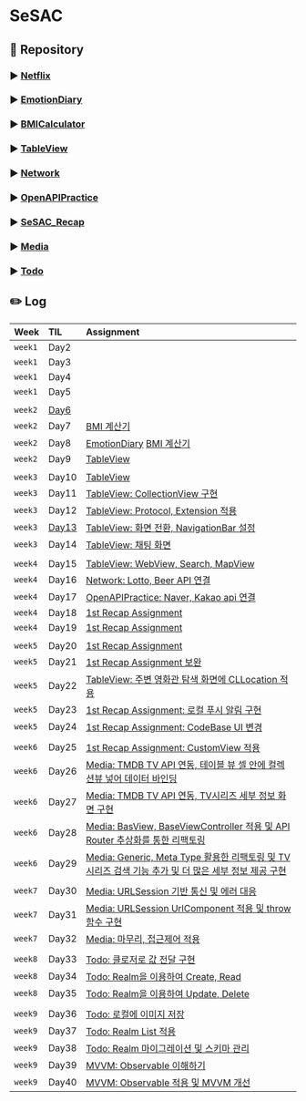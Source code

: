 # SeSAC

## 💽 Repository
### ▶️ [Netflix](https://github.com/HeegeePark/Netflix)
### ▶️ [EmotionDiary](https://github.com/HeegeePark/EmotionDiary)
### ▶️ [BMICalculator](https://github.com/HeegeePark/BMICalculator)
### ▶️ [TableView](https://github.com/HeegeePark/TableView)
### ▶️ [Network](https://github.com/HeegeePark/Network)
### ▶️ [OpenAPIPractice](https://github.com/HeegeePark/OpenAPIPractice)
### ▶️ [SeSAC_Recap](https://github.com/HeegeePark/SeSAC_Recap)
### ▶️ [Media](https://github.com/HeegeePark/Media)
### ▶️ [Todo](https://github.com/HeegeePark/Todo)


## ✏️ Log
|Week|TIL|Assignment|
|:--|:--|:--|
|`week1`|Day2|
|`week1`|Day3|
|`week1`|Day4|
|`week1`|Day5|
|||
|`week2`|[Day6](https://github.com/HeegeePark/SeSAC/issues/2)|
|`week2`|Day7|[BMI 계산기](https://github.com/HeegeePark/SeSAC/issues/1)|
|`week2`|Day8|[EmotionDiary](https://github.com/HeegeePark/SeSAC/issues/3) [BMI 계산기](https://github.com/HeegeePark/SeSAC/issues/4)|
|`week2`|Day9|[TableView](https://github.com/HeegeePark/TableView/issues/1)|
|||
|`week3`|Day10|[TableView](https://github.com/HeegeePark/TableView/issues/2)|
|`week3`|Day11|[TableView: CollectionView 구현](https://github.com/HeegeePark/TableView/issues/4)|
|`week3`|Day12|[TableView: Protocol, Extension 적용](https://github.com/HeegeePark/TableView/issues/6)|
|`week3`|[Day13](https://github.com/HeegeePark/SeSAC/issues/5)|[TableView: 화면 전환, NavigationBar 설정](https://github.com/HeegeePark/TableView/issues/7)|
|`week3`|Day14|[TableView: 채팅 화면](https://github.com/HeegeePark/TableView/issues/8)|
|||
|`week4`|Day15|[TableView: WebView, Search, MapView](https://github.com/HeegeePark/TableView/issues/10)|
|`week4`|Day16|[Network: Lotto, Beer API 연결](https://github.com/HeegeePark/Network/issues/1)|
|`week4`|Day17|[OpenAPIPractice: Naver, Kakao api 연결](https://github.com/HeegeePark/SeSAC/issues/6)|
|`week4`|Day18|[1st Recap Assignment](https://github.com/HeegeePark/SeSAC_Recap)|
|`week4`|Day19|[1st Recap Assignment](https://github.com/HeegeePark/SeSAC_Recap)|
|||
|`week5`|Day20|[1st Recap Assignment](https://github.com/HeegeePark/SeSAC_Recap)|
|`week5`|Day21|[1st Recap Assignment 보완](https://github.com/HeegeePark/SeSAC_Recap)|
|`week5`|Day22|[TableView: 주변 영화관 탐색 화면에 CLLocation 적용](https://github.com/HeegeePark/SeSAC/issues/7)|
|`week5`|Day23|[1st Recap Assignment: 로컬 푸시 알림 구현](https://github.com/HeegeePark/SeSAC/issues/8)|
|`week5`|Day24|[1st Recap Assignment: CodeBase UI 변경](https://github.com/HeegeePark/SeSAC/issues/9)|
|||
|`week6`|Day25|[1st Recap Assignment: CustomView 적용](https://github.com/HeegeePark/SeSAC/issues/10)|
|`week6`|Day26|[Media: TMDB TV API 연동, 테이블 뷰 셀 안에 컬렉션뷰 넣어 데이터 바인딩](https://github.com/HeegeePark/SeSAC/issues/11)|
|`week6`|Day27|[Media: TMDB TV API 연동, TV시리즈 세부 정보 화면 구현](https://github.com/HeegeePark/SeSAC/issues/12)|
|`week6`|Day28|[Media: BasView, BaseViewController 적용 및 API Router 추상화를 통한 리팩토링](https://github.com/HeegeePark/SeSAC/issues/13)|
|`week6`|Day29|[Media: Generic, Meta Type 활용한 리팩토링 및 TV 시리즈 검색 기능 추가 및 더 많은 세부 정보 제공 구현](https://github.com/HeegeePark/SeSAC/issues/14)|
|||
|`week7`|Day30|[Media: URLSession 기반 통신 및 에러 대응](https://github.com/HeegeePark/SeSAC/issues/15)|
|`week7`|Day31|[Media: URLSession UrlComponent 적용 및 throw 함수 구현](https://github.com/HeegeePark/SeSAC/issues/16)|
|`week7`|Day32|[Media: 마무리, 접근제어 적용](https://github.com/HeegeePark/SeSAC/issues/17)|
|||
|`week8`|Day33|[Todo: 클로저로 값 전달 구현](https://github.com/HeegeePark/SeSAC/issues/18)|
|`week8`|Day34|[Todo: Realm을 이용하여 Create, Read](https://github.com/HeegeePark/SeSAC/issues/19)|
|`week8`|Day35|[Todo: Realm을 이용하여 Update, Delete](https://github.com/HeegeePark/SeSAC/issues/20)|
|||
|`week9`|Day36|[Todo: 로컬에 이미지 저장](https://github.com/HeegeePark/SeSAC/issues/21)|
|`week9`|Day37|[Todo: Realm List 적용](https://github.com/HeegeePark/SeSAC/issues/22)|
|`week9`|Day38|[Todo: Realm 마이그레이션 및 스키마 관리](https://github.com/HeegeePark/SeSAC/issues/23)|
|`week9`|Day39|[MVVM: Observable 이해하기](https://github.com/HeegeePark/SeSAC/issues/24)|
|`week9`|Day40|[MVVM: Observable 적용 및 MVVM 개선](https://github.com/HeegeePark/SeSAC/issues/25)|
